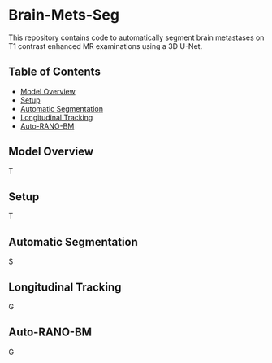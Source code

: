 # Brain-Mets-Seg
This repository contains code to automatically segment brain metastases on T1 contrast enhanced MR examinations using a 3D U-Net.

## Table of Contents

- [Model Overview](#model-overview)
- [Setup](#setup)
- [Automatic Segmentation](#automatic-segmentation)
- [Longitudinal Tracking](#longitudinal-tracking)
- [Auto-RANO-BM](#auto-rano-bm)

## Model Overview

T

## Setup

T

## Automatic Segmentation

S

## Longitudinal Tracking

G

## Auto-RANO-BM

G
